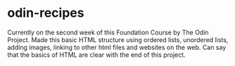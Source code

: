 # odin-recipes
Currently on the second week of this Foundation Course by The Odin Project.
Made this basic HTML structure using ordered lists, unordered lists, adding images, linking to other html files and websites on the web.
Can say that the basics of HTML are clear with the end of this project.